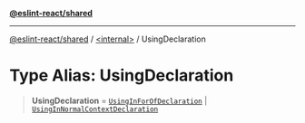 [**@eslint-react/shared**](../../README.md)

***

[@eslint-react/shared](../../README.md) / [\<internal\>](../README.md) / UsingDeclaration

# Type Alias: UsingDeclaration

> **UsingDeclaration** = [`UsingInForOfDeclaration`](../interfaces/UsingInForOfDeclaration.md) \| [`UsingInNormalContextDeclaration`](../interfaces/UsingInNormalContextDeclaration.md)
